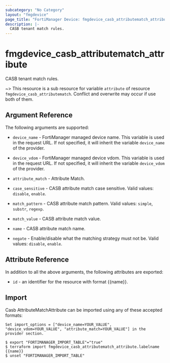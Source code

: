 ```yaml
---
subcategory: "No Category"
layout: "fmgdevice"
page_title: "FortiManager Device: fmgdevice_casb_attributematch_attribute"
description: |-
  CASB tenant match rules.
---
```


# fmgdevice_casb_attributematch_attribute
CASB tenant match rules.

~> This resource is a sub resource for variable `attribute` of resource `fmgdevice_casb_attributematch`. Conflict and overwrite may occur if use both of them.



## Argument Reference


The following arguments are supported:

* `device_name` - FortiManager managed device name. This variable is used in the request URL. If not specified, it will inherit the variable `device_name` of the provider.
* `device_vdom` - FortiManager managed device vdom. This variable is used in the request URL. If not specified, it will inherit the variable `device_vdom` of the provider.
* `attribute_match` - Attribute Match.

* `case_sensitive` - CASB attribute match case sensitive. Valid values: `disable`, `enable`.

* `match_pattern` - CASB attribute match pattern. Valid values: `simple`, `substr`, `regexp`.

* `match_value` - CASB attribute match value.
* `name` - CASB attribute match name.
* `negate` - Enable/disable what the matching strategy must not be. Valid values: `disable`, `enable`.



## Attribute Reference

In addition to all the above arguments, the following attributes are exported:
* `id` - an identifier for the resource with format {{name}}.

## Import

Casb AttributeMatchAttribute can be imported using any of these accepted formats:
```
Set import_options = ["device_name=YOUR_VALUE", "device_vdom=YOUR_VALUE", "attribute_match=YOUR_VALUE"] in the provider section.

$ export "FORTIMANAGER_IMPORT_TABLE"="true"
$ terraform import fmgdevice_casb_attributematch_attribute.labelname {{name}}
$ unset "FORTIMANAGER_IMPORT_TABLE"
```

